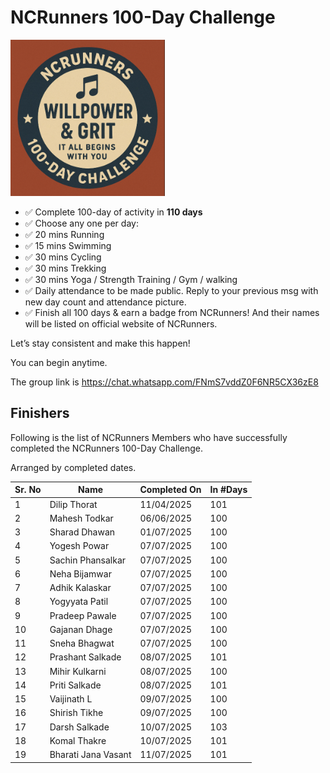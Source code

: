 # NCRunners 100-Day Challenge

<a  href="/assets/images/ncrhdc/ncrhdc_badge.png"><img src="/assets/images/ncrhdc/ncrhdc_badge.png" height="250px"></a>

* ✅ Complete 100-day of activity in **110 days**
* ✅ Choose any one per day:
* ✅ 20 mins Running
* ✅ 15 mins Swimming
* ✅ 30 mins Cycling
* ✅ 30 mins Trekking
* ✅ 30 mins Yoga / Strength Training / Gym / walking
* ✅ Daily attendance to be made public. Reply to your previous msg with new day count and attendance picture. 
* ✅ Finish all 100 days & earn a badge from NCRunners! And their names will be listed on official website of NCRunners.

Let’s stay consistent and make this happen!

You can begin anytime.

The group link is https://chat.whatsapp.com/FNmS7vddZ0F6NR5CX36zE8

## Finishers

Following is the list of NCRunners Members who have successfully completed the NCRunners 100-Day Challenge.

Arranged by completed dates.

|Sr. No| Name | Completed On | In #Days |
| --- | --- | --- | --- |
| 1 | Dilip Thorat | 11/04/2025 | 101 |
| 2 | Mahesh Todkar |  06/06/2025 | 100 |
| 3 | Sharad Dhawan | 01/07/2025 | 100 |
| 4 | Yogesh Powar | 07/07/2025 | 100 |
| 5 | Sachin Phansalkar | 07/07/2025 | 100 |
| 6 | Neha Bijamwar | 07/07/2025 | 100 | 
| 7 | Adhik Kalaskar | 07/07/2025 | 100 |
| 8 | Yogyyata Patil | 07/07/2025 | 100 | 
| 9 | Pradeep Pawale | 07/07/2025 | 100 |
| 10 | Gajanan Dhage | 07/07/2025 | 100 |
| 11 | Sneha Bhagwat | 07/07/2025 | 100 |
| 12 | Prashant Salkade | 08/07/2025 | 101 |
| 13 | Mihir Kulkarni | 08/07/2025 | 100 |
| 14 | Priti Salkade | 08/07/2025 | 101 |
| 15 | Vaijinath L | 09/07/2025 | 100 |
| 16 | Shirish Tikhe | 09/07/2025 | 100 |
| 17 | Darsh Salkade | 10/07/2025 | 103 |
| 18 | Komal Thakre | 10/07/2025 | 101 |
| 19 | Bharati Jana Vasant | 11/07/2025 | 101 |













